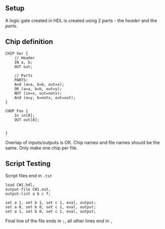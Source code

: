 ## Setup
A logic gate created in HDL is created using 2 parts - the _header_ and the _parts_.

## Chip definition
```HDL
CHIP Xor {
	// Header
	IN a, b;
	OUT out;
	
	// Parts
	PARTS:
	And (a=a, b=b, out=x);
	OR (a=a, b=b, out=y);
	NOT (in=x, out=notx);
	And (a=y, b=notx, out=out);
}

```

```hdl
CHOP Foo {
	In in[8];
	OUT out[8];

	
}
```

Overlap of inputs/outputs is OK.
Chip names and file names should be the same. Only make one chip per file.

## Script Testing
Script files end in `.tst`
```tst
load CW1.hdl,
output-file CW1.out,
output-list a b c f;

set a 1, set b 1, set c 1, eval, output;
set a 0, set b 0, set c 1, eval, output;
set a 1, set b 0, set c 1, eval, output;
```
Final line of the file ends in `;`, all other lines end in `,` 